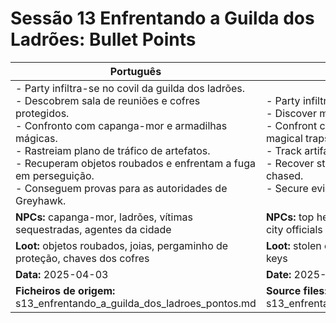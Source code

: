 # Sessão 13  Enfrentando a Guilda dos Ladrões: Bullet Points

| Português | English |
|-----------|---------|
| - Party infiltra-se no covil da guilda dos ladrões.<br>- Descobrem sala de reuniões e cofres protegidos.<br>- Confronto com capanga-mor e armadilhas mágicas.<br>- Rastreiam plano de tráfico de artefatos.<br>- Recuperam objetos roubados e enfrentam a fuga em perseguição.<br>- Conseguem provas para as autoridades de Greyhawk.<br> | - Party infiltrates the thieves guild hideout.<br>- Discover meeting room and guarded vaults.<br>- Confront confrontation with top henchman and magical traps.<br>- Track artifact trafficking plan.<br>- Recover stolen objects and escape while being chased.<br>- Secure evidence for Greyhawk authorities.<br> |
| **NPCs:** capanga-mor, ladrões, vítimas sequestradas, agentes da cidade | **NPCs:** top henchman, thieves, kidnapped victims, city officials |
| **Loot:** objetos roubados, joias, pergaminho de proteção, chaves dos cofres | **Loot:** stolen objects, jewels, protection scroll, vault keys |
| **Data:** 2025-04-03 | **Date:** 2025-04-03 |
| **Ficheiros de origem:** s13_enfrentando_a_guilda_dos_ladroes_pontos.md | **Source files:** s13_enfrentando_a_guilda_dos_ladroes_pontos.md |



















